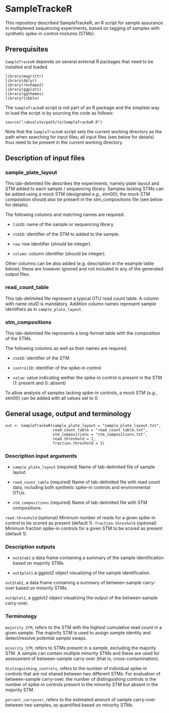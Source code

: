 # SampleTrackeR

This repository described SampleTrackeR, an R script for sample assurance in multiplexed sequencing experiments, based on tagging of samples with synthetic spike-in control mixtures (STMs).

## Prerequisites

`SampleTrackeR` depends on several external R packages that need to be installed and loaded.

```
library(magrittr)
library(dplyr)
library(reshape2)
library(ggplot2)
library(ggthemes)
library(tibble)
```

The `SampleTrackeR` script is not part of an R package and the simplest way to load the script is by sourcing the code as follows:

```
source("/absolute/path/to/SampleTrackeR.R")
```

Note that the `SampleTrackeR` script sets the current working directory as the path when searching for input files; all input files (see below for details) thus need to be present in the current working directory.

## Description of input files

### sample_plate_layout

This tab-delimited file describes the experiments, namely plate layout and STM added to each sample / sequencing library. Samples lacking STMs can be added using a mock STM (designated *e.g.*, stm00); the mock STM compoistion should also be present in the stm_compositions file (see below for details).

The following columns and matching names are required.

  + `libID`: name of the sample or sequencing library.

  +  `stmID`: identifier of the STM to added to the sample.

  +  `row`: row identifier (should be integer).

  +  `column`: column identifier (should be integer).

Other columns can be also added (e.g. description in the example table below); these are however ignored and not included in any of the generated output files.

### read_count_table

This tab-delimited file represent a typical OTU read count table. A column with name otuID is mandatory. Addition column names represent sample identifiers as in `sample_plate_layout`.

### stm_compositions

This tab-delimited file represents a long-format table with the composition of the STMs.

The following columns as well as their names are required.

  +  `stmID`: identifier of the STM
  
  +  `controlID`: identifier of the spike-in control

  +  `value`: value indicating wether the spike-in control is present in the STM (1: present and 0: absent)

To allow analysis of samples lacking spike-in controls, a mock STM (*e.g.*, stm00) can be added with all values set to 0.

## General usage, output and terminology

```
out <- SampleTrackeR(sample_plate_layout = "sample_plate_layout.txt",
                     read_count_table = "read_count_table.txt", 
                     stm_compositions = "stm_compositions.txt",
                     read.threshold = 1,
                     fraction.threshold = 1)
```

### Description input arguments

  +  `sample_plate_layout` (required) Name of tab-delimited file of sample layout.
  
  +  `read_count_table` (required) Name of tab-delimited file with read count data, including both synthetic spike-in controls and environmental OTUs.
  
  +  `stm_compositions` (required) Name of tab-delimited file with STM compositions.
  
`read.threshold` (optional) Minimum number of reads for a given spike-in control to be scored as present (default 1).
`fraction.threshold` (optional) Minimum fraction spike-in controls for a given STM to be scored as present (default 1).

### Description outputs

  +  `out$tab1` a data frame containing a summary of the sample identification based on majority STMs.

  +  `out$plot1` a ggplot2 object visualizing of the sample identification.

`out$tab2`, a data frame containing a summary of between-sample carry-over based on minority STMs.

`out$plot2`, a ggplot2 object visualizing the output of the between-sample carry-over.

###  Terminology

`majority_STM`, refers to the STM with the highest cumulative read count in a given sample. The majority STM is used to assign sample identity and detect/resolve potential sample swaps.

`minority_STM`, refers to STMs present in a sample, excluding the majority STM. A sample can contain multiple minority STMs and these are used for assessment of between-sample carry-over (that is, cross-contamination).

`distinguishing_controls`, refers to the number of individual spike-in controls that are not shared between two different STMs. For evaluation of between-sample carry-over, the number of distinguishing controls is the number of spike-in controls present in the minority STM but absent in the majority STM.

`percent_carryover`, refers to the estimated amount of sample carry-over between two samples, as quantified based on minority STMs.
